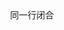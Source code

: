 <Header>同一行闭合</Header>

<Style lineHeight=2 fontSize=1.1em>
两层Tag的第一层。

<Style display=flex justifyContent=center>
两层Tag的第二层。
</Style>

<Style display=flex justifyContent=center>
两层Tag的第二层，又一个。
</Style>

</Style>